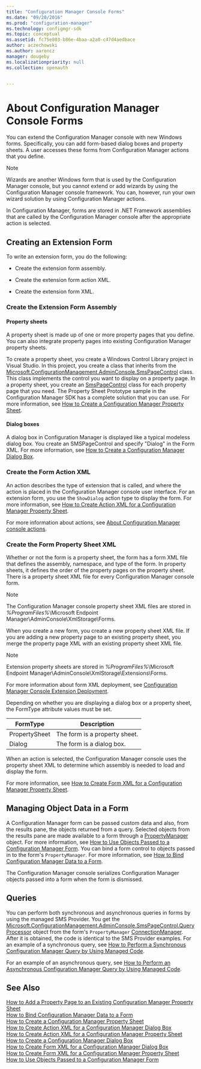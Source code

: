 ```yaml
---
title: "Configuration Manager Console Forms"
ms.date: "09/20/2016"
ms.prod: "configuration-manager"
ms.technology: configmgr-sdk
ms.topic: conceptual
ms.assetid: fc75e803-b86e-4baa-a2a0-c47d4aedbace
author: aczechowski
ms.author: aaroncz
manager: dougeby
ms.localizationpriority: null
ms.collection: openauth


---
```

# About Configuration Manager Console Forms
You can extend the Configuration Manager console with new Windows forms. Specifically, you can add form-based dialog boxes and property sheets. A user accesses these forms from Configuration Manager actions that you define.  

> [!NOTE]
>  Wizards are another Windows form that is used by the Configuration Manager console, but you cannot extend or add wizards by using the Configuration Manager console framework. You can, however, run your own wizard solution by using Configuration Manager actions.  

 In Configuration Manager, forms are stored in .NET Framework assemblies that are called by the Configuration Manager console after the appropriate action is selected.  

## Creating an Extension Form  
 To write an extension form, you do the following:  

-   Create the extension form assembly.  

-   Create the extension form action XML.  

-   Create the extension form XML.  

### Create the Extension Form Assembly  

#### Property sheets  
 A property sheet is made up of one or more property pages that you define. You can also integrate property pages into existing Configuration Manager property sheets.  

 To create a property sheet, you create a Windows Control Library project in Visual Studio. In this project, you create a class that inherits from the [Microsoft.ConfigurationManagement.AdminConsole.SmsPageControl](/previous-versions/system-center/developer/cc147309(v=msdn.10)) class. This class implements the control you want to display on a property page. In a property sheet, you create an [SmsPageControl](/previous-versions/system-center/developer/cc147309(v=msdn.10)) class for each property page that you need. The Property Sheet Prototype sample in the Configuration Manager SDK has a complete solution that you can use. For more information, see [How to Create a Configuration Manager Property Sheet](../../../../develop/core/servers/console/how-to-create-a-configuration-manager-property-sheet.md).  

#### Dialog boxes  
 A dialog box in Configuration Manager is displayed like a typical modeless dialog box. You create an SMSPageControl and specify "Dialog" in the Form XML. For more information, see [How to Create a Configuration Manager Dialog Box](../../../../develop/core/servers/console/how-to-create-a-configuration-manager-dialog-box.md).  

### Create the Form Action XML  
 An action describes the type of extension that is called, and where the action is placed in the Configuration Manager console user interface. For an extension form, you use the `ShowDialog` action type to display the form. For more information, see [How to Create Action XML for a Configuration Manager Property Sheet](../../../../develop/core/servers/console/how-to-create-action-xml-for-a-configuration-manager-property-sheet.md).  

 For more information about actions, see [About Configuration Manager console actions](configuration-manager-actions.md).  

### Create the Form Property Sheet XML  
 Whether or not the form is a property sheet, the form has a form XML file that defines the assembly, namespace, and type of the form. In property sheets, it defines the order of the property pages on the property sheet. There is a property sheet XML file for every Configuration Manager console form.  

> [!NOTE]
>  The Configuration Manager console property sheet XML files are stored in *%ProgramFiles%*\Microsoft Endpoint Manager\AdminConsole\XmlStorage\Forms.  

 When you create a new form, you create a new property sheet XML file. If you are adding a new property page to an existing property sheet, you merge the property page XML with an existing property sheet XML file.  

> [!NOTE]
>  Extension property sheets are stored in *%ProgramFiles%*\Microsoft Endpoint Manager\AdminConsole\XmlStorage\Extensions\Forms.  

 For more information about form XML deployment, see [Configuration Manager Console Extension Deployment](../../../../develop/core/servers/console/console-extension-deployment.md).  

 Depending on whether you are displaying a dialog box or a property sheet, the FormType attribute values must be set.  

|FormType|Description|  
|--------------|-----------------|  
|PropertySheet|The form is a property sheet.|  
|Dialog|The form is a dialog box.|  

 When an action is selected, the Configuration Manager console uses the property sheet XML to determine which assembly is needed to load and display the form.  

 For more information, see [How to Create Form XML for a Configuration Manager Property Sheet](../../../../develop/core/servers/console/how-to-create-form-xml-for-a-configuration-manager-property-sheet.md).  

## Managing Object Data in a Form  
 A Configuration Manager form can be passed custom data and also, from the results pane, the objects returned from a query. Selected objects from the results pane are made available to a form through a [PropertyManager](/previous-versions/system-center/developer/cc146982(v=msdn.10)) object. For more information, see [How to Use Objects Passed to a Configuration Manager Form](../../../../develop/core/servers/console/how-to-use-objects-passed-to-a-configuration-manager-form.md). You can bind a form control to objects passed in to the form's `PropertyManager`. For more information, see [How to Bind Configuration Manager Data to a Form](../../../../develop/core/servers/console/how-to-bind-configuration-manager-data-to-a-form.md).  

 The Configuration Manager console serializes Configuration Manager objects passed into a form when the form is dismissed.  

## Queries  
 You can perform both synchronous and asynchronous queries in forms by using the managed SMS Provider. You get the [Microsoft.ConfigurationManagement.AdminConsole.SmsPageControl.QueryProcessor](/previous-versions/system-center/developer/cc146983(v=msdn.10)) object from the form's `PropertyManager` [ConnectionManager](/previous-versions/system-center/developer/cc146965(v=msdn.10)). After it is obtained, the code is identical to the SMS Provider examples. For an example of a synchronous query, see [How to Perform a Synchronous Configuration Manager Query by Using Managed Code](../../../../develop/core/understand/how-to-perform-a-synchronous-configuration-manager-query-by-using-managed-code.md).  

 For an example of an asynchronous query, see [How to Perform an Asynchronous Configuration Manager Query by Using Managed Code](../../../../develop/core/understand/how-to-perform-an-asynchronous-query-by-using-managed-code.md).  

## See Also  
 [How to Add a Property Page to an Existing Configuration Manager Property Sheet](../../../../develop/core/servers/console/how-to-add-a-property-page-to-an-existing-configuration-manager-property-sheet.md)   
 [How to Bind Configuration Manager Data to a Form](../../../../develop/core/servers/console/how-to-bind-configuration-manager-data-to-a-form.md)   
 [How to Create a Configuration Manager Property Sheet](../../../../develop/core/servers/console/how-to-create-a-configuration-manager-property-sheet.md)   
 [How to Create Action XML for a Configuration Manager Dialog Box](../../../../develop/core/servers/console/how-to-create-action-xml-for-a-configuration-manager-dialog-box.md)   
 [How to Create Action XML for a Configuration Manager Property Sheet](../../../../develop/core/servers/console/how-to-create-action-xml-for-a-configuration-manager-property-sheet.md)   
 [How to Create a Configuration Manager Dialog Box](../../../../develop/core/servers/console/how-to-create-a-configuration-manager-dialog-box.md)   
 [How to Create Form XML for a Configuration Manager Dialog Box](../../../../develop/core/servers/console/how-to-create-form-xml-for-a-configuration-manager-dialog-box.md)   
 [How to Create Form XML for a Configuration Manager Property Sheet](../../../../develop/core/servers/console/how-to-create-form-xml-for-a-configuration-manager-property-sheet.md)   
 [How to Use Objects Passed to a Configuration Manager Form](../../../../develop/core/servers/console/how-to-use-objects-passed-to-a-configuration-manager-form.md)
